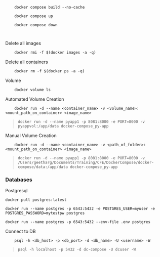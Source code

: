 ```
    docker compose build --no-cache
```

```
    docker compose up
```

```
    docker compose down

    
```

Delete all images
```
    docker rmi -f $(docker images -a -q)
```


Delete all containers
```
    docker rm -f $(docker ps -a -q)
```

Volume
```
    docker volume ls
```

Automated Volume Creation
```
    docker run -d --name <container_name> -v <volume_name>:<mount_path_on_container> <image_name>    
```
> `docker run -d --name pyapp1 -p 8081:8000 -e PORT=8000 -v pyappvol:/app/data docker-compose_py-app`


Manual Volume Creation
```
    docker run -d --name <container_name> -v <path_of_folder>:<mount_path_on_container> <image_name>
```
> `docker run -d --name pyapp1 -p 8081:8000 -e PORT=8000 -v /Users/geetharg/Documents/Training/CFE/DockerCompose/docker-compose/data:/app/data docker-compose_py-app`


### Databases
Postgresql
```
docker pull postgres:latest
```

```
docker run --name postgres -p 6543:5432 -e POSTGRES_USER=myuser -e POSTGRES_PASSWORD=mytestpw postgres

docker run --name postgres -p 6543:5432 --env-file .env postgres
```

Connect to DB
```
    psql -h <db_host> -p <db_port> -d <db_name> -U <username> -W
```
> `psql -h localhost -p 5432 -d dc-compose -U dcuser -W`

